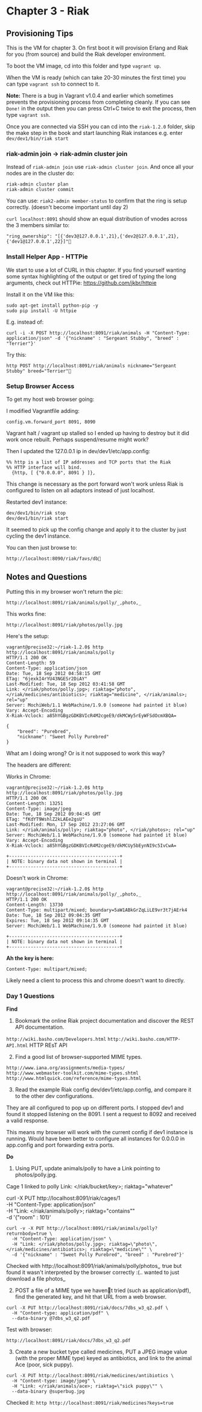 # Chapter 3 - Riak

## Provisioning Tips


This is the VM for chapter 3. On first boot it will provision Erlang and Riak for you (from source) and build the Riak developer environment.

To boot the VM image, cd into this folder and type `vagrant up`.

When the VM is ready (which can take 20-30 minutes the first time) you can type `vagrant ssh` to connect to it. 

**Note:** There is a bug in Vagrant v1.0.4 and earlier which sometimes prevents the provisioning process from completing cleanly. If you can see `Done!` in the output then you can press Ctrl+C twice to exit the process, then type `vagrant ssh`.

Once you are connected via SSH you can cd into the `riak-1.2.0` folder, skip the make step in the book and start launching Riak instances e.g. enter `dev/dev1/bin/riak start`

### riak-admin join -> riak-admin cluster join

Instead of `riak-admin join` use `riak-admin cluster join`.
And once all your nodes are in the cluster do:

```
riak-admin cluster plan
riak-admin cluster commit
```

You can use: `riak2-admin member-status` to confirm that the ring is setup correctly.  (doesn't become important until day 2)

`curl localhost:8091` should show an equal distribution of vnodes across the 3 members similar to:

```
"ring_ownership": "[{'dev3@127.0.0.1',21},{'dev2@127.0.0.1',21},{'dev1@127.0.0.1',22}]"
```


### Install Helper App - HTTPie

We start to use a lot of CURL in this chapter.  If you find yourself wanting some syntax highlighting of the output or get tired of typing the long arguments, check out HTTPie: https://github.com/jkbr/httpie

Install it on the VM like this:

```
sudo apt-get install python-pip -y
sudo pip install -U httpie
```

E.g. instead of:

```
curl -i -X POST http://localhost:8091/riak/animals -H "Content-Type: application/json" -d '{"nickname" : "Sergeant Stubby", "breed" : "Terrier"}'
```

Try this:

```
http POST http://localhost:8091/riak/animals nickname="Sergeant Stubby" breed="Terrier"
```


### Setup Browser Access

To get my host web browser going:

I modified Vagrantfile adding:

`config.vm.forward_port 8091, 8090`

Vagrant halt / vagrant up stalled so I ended up having to destroy but it did work once rebuilt.  Perhaps suspend/resume might work?

Then I updated the 127.0.0.1 ip in dev/dev1/etc/app.config:

```
%% http is a list of IP addresses and TCP ports that the Riak
%% HTTP interface will bind.
  {http, [ {"0.0.0.0", 8091 } ]},
```

This change is necessary as the port forward won't work unless Riak is configured to listen on all adaptors instead of just localhost.

Restarted dev1 instance:

```
dev/dev1/bin/riak stop
dev/dev1/bin/riak start

```

It seemed to pick up the config change and apply it to the cluster by just cycling the dev1 instance.

You can then just browse to:

`http://localhost:8090/riak/favs/db`


## Notes and Questions

Putting this in my browser won't return the pic:

```
http://localhost:8091/riak/animals/polly/_,photo,_
```

This works fine:
```
http://localhost:8091/riak/photos/polly.jpg
```
Here's the setup: 
```
vagrant@precise32:~/riak-1.2.0$ http http://localhost:8091/riak/animals/polly
HTTP/1.1 200 OK
Content-Length: 59
Content-Type: application/json
Date: Tue, 18 Sep 2012 04:58:15 GMT
ETag: "6jexkI4rYU43NGESr2DiAY"
Last-Modified: Tue, 18 Sep 2012 03:41:58 GMT
Link: </riak/photos/polly.jpg>; riaktag="photo", </riak/medicines/antibiotics>; riaktag="medicine", </riak/animals>; rel="up"
Server: MochiWeb/1.1 WebMachine/1.9.0 (someone had painted it blue)
Vary: Accept-Encoding
X-Riak-Vclock: a85hYGBgzGDKBVIcR4M2cgeE9/dkMCWy5rEyWFSdOcmXBQA=

{
    "breed": "Purebred", 
    "nickname": "Sweet Polly Purebred"
}
```
What am I doing wrong? Or is it not supposed to work this way?

The headers are different:

Works in Chrome:
```
vagrant@precise32:~/riak-1.2.0$ http http://localhost:8091/riak/photos/polly.jpg
HTTP/1.1 200 OK
Content-Length: 13251
Content-Type: image/jpeg
Date: Tue, 18 Sep 2012 09:04:45 GMT
ETag: "fKdYT9WshlZ2kLAEe2gsU"
Last-Modified: Mon, 17 Sep 2012 23:27:06 GMT
Link: </riak/animals/polly>; riaktag="photo", </riak/photos>; rel="up"
Server: MochiWeb/1.1 WebMachine/1.9.0 (someone had painted it blue)
Vary: Accept-Encoding
X-Riak-Vclock: a85hYGBgzGDKBVIcR4M2cgeE9/dkMCUy5bEynNI9c5IvCwA=

+-----------------------------------------+
| NOTE: binary data not shown in terminal |
+-----------------------------------------+
```

Doesn't work in Chrome:
```
vagrant@precise32:~/riak-1.2.0$ http http://localhost:8091/riak/animals/polly/_,photo,_
HTTP/1.1 200 OK
Content-Length: 13730
Content-Type: multipart/mixed; boundary=5aW1ABkGrZqLiLE9vr3t7jAErk4
Date: Tue, 18 Sep 2012 09:04:35 GMT
Expires: Tue, 18 Sep 2012 09:14:35 GMT
Server: MochiWeb/1.1 WebMachine/1.9.0 (someone had painted it blue)

+-----------------------------------------+
| NOTE: binary data not shown in terminal |
+-----------------------------------------+
```

**Ah the key is here:**

`Content-Type: multipart/mixed;`

Likely need a client to process this and chrome doesn't want to directly.

### Day 1 Questions 

**Find**
1. Bookmark the online Riak project documentation and discover the REST API documentation.

`http://wiki.basho.com/Developers.html`
`http://wiki.basho.com/HTTP-API.html` HTTP REsT API


2. Find a good list of browser-supported MIME types.

```
http://www.iana.org/assignments/media-types/
http://www.webmaster-toolkit.com/mime-types.shtml
http://www.htmlquick.com/reference/mime-types.html
```

3. Read the example Riak config dev/dev1/etc/app.config, and compare it to the other dev configurations.

They are all configured to pop up on different ports.  I stopped dev1 and found it stopped listening on the 8091.  I sent a request to 8092 and received a valid response.

This means my browser will work with the current config if dev1 instance is running.  Would have been better to configure all instances for 0.0.0.0 in app.config and port forwarding extra ports.

**Do**
1. Using PUT, update animals/polly to have a Link pointing to photos/polly.jpg.

Cage 1 linked to polly
Link: </riak/bucket/key>; riaktag=\"whatever\"

curl -X PUT http://localhost:8091/riak/cages/1 \
  -H "Content-Type: application/json" \
  -H "Link: </riak/animals/polly>; riaktag=\"contains\"" \
  -d '{"room" : 101}'

```
curl -v -X PUT http://localhost:8091/riak/animals/polly?returnbody=true \
  -H "Content-Type: application/json" \
  -H "Link: </riak/photos/polly.jpg>; riaktag=\"photo\", </riak/medicines/antibiotics>; riaktag=\"medicine\"" \
  -d '{"nickname" : "Sweet Polly Purebred", "breed" : "Purebred"}'
```
  
Checked with http://localhost:8091/riak/animals/polly/photos,_,_ true but found it wasn't interpreted by the browser correctly :(..  wanted to just download a file photos,_,_


2. POST a file of a MIME type we havent tried (such as application/pdf), find the generated key, and hit that URL from a web browser.

```
curl -X PUT http://localhost:8091/riak/docs/7dbs_w3_q2.pdf \
  -H "Content-type: application/pdf" \
  --data-binary @7dbs_w3_q2.pdf
```
Test with browser:

`http://localhost:8091/riak/docs/7dbs_w3_q2.pdf`

3. Create a new bucket type called medicines, PUT a JPEG image value (with the proper MIME type) keyed as antibiotics, and link to the animal Ace (poor, sick puppy).

```
curl -X PUT http://localhost:8091/riak/medicines/antibiotics \
  -H "Content-type: image/jpeg" \
  -H "Link: </riak/animals/ace>; riaktag=\"sick puppy\"" \
  --data-binary @superbug.jpg

```

Checked it:
`http http://localhost:8091/riak/medicines?keys=true`

